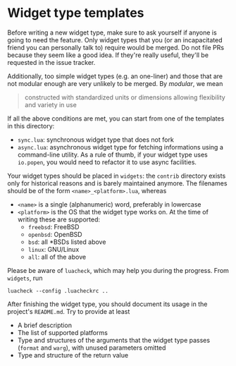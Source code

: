 # Widget type templates

Before writing a new widget type, make sure to ask yourself if anyone is going
to need the feature. Only widget types that you (or an incapacitated friend
you can personally talk to) require would be merged. Do not file PRs because
they seem like a good idea. If they're really useful, they'll be requested
in the issue tracker.

Additionally, too simple widget types (e.g. an one-liner) and those that
are not modular enough are very unlikely to be merged. By _modular_, we mean

> constructed with standardized units or dimensions
> allowing flexibility and variety in use

If all the above conditions are met, you can start from one of the templates
in this directory:

- `sync.lua`: synchronous widget type that does not fork
- `async.lua`: asynchronous widget type for fetching informations using
  a command-line utility. As a rule of thumb, if your widget type uses
  `io.popen`, you would need to refactor it to use async facilities.

Your widget types should be placed in `widgets`: the `contrib` directory
exists only for historical reasons and is barely maintained anymore.
The filenames should be of the form `<name>_<platform>.lua`, whereas

- `<name>` is a single (alphanumeric) word, preferably in lowercase
- `<platform>` is the OS that the widget type works on.
  At the time of writing these are supported:
  - `freebsd`: FreeBSD
  - `openbsd`: OpenBSD
  - `bsd`: all \*BSDs listed above
  - `linux`: GNU/Linux
  - `all`: all of the above

Please be aware of `luacheck`, which may help you during the progress.
From `widgets`, run

    luacheck --config .luacheckrc ..

After finishing the widget type, you should document its usage in the project's
`README.md`. Try to provide at least

- A brief description
- The list of supported platforms
- Type and structures of the arguments that the widget type passes
  (`format` and `warg`), with unused parameters omitted
- Type and structure of the return value
